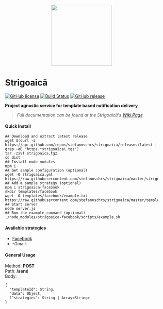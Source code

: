 <p align="center">
	<img width="200px" src="https://image.ibb.co/h0Uz4G/witch_on_a_broomstick_480x480.jpg"/>
</p>

# Strigoaică
[![GitHub license](https://img.shields.io/github/license/stefanoschrs/strigoaica.svg)](https://github.com/stefanoschrs/strigoaica/blob/master/LICENSE.md) [![Build Status](https://travis-ci.org/stefanoschrs/strigoaica.svg?branch=master)](https://travis-ci.org/stefanoschrs/strigoaica) [![GitHub release](https://img.shields.io/github/release/stefanoschrs/strigoaica.svg)](https://github.com/stefanoschrs/strigoaica/releases)

**Project agnostic service for template based notification delivery**
> *Full documentation can be found at the Strigoaică's [Wiki Page](https://github.com/stefanoschrs/strigoaica/wiki)*

#### Quick Install
```
## Download and extract latest release
wget $(curl -s https://api.github.com/repos/stefanoschrs/strigoaica/releases/latest | grep -oE "https.*strigoaica\.tgz")
tar -zxvf strigoaica.tgz
cd dist
## Install node modules
npm i
## Get sample configuration (optional)
wget -O strigoaica.yml https://raw.githubusercontent.com/stefanoschrs/strigoaica/master/strigoaica.example.yml
## Add a sample strategy (optional)
npm i strigoaica-facebook
mkdir templates/facebook
wget -O templates/facebook/example.txt https://raw.githubusercontent.com/stefanoschrs/strigoaica/master/templates/facebook/example.txt
## Start server
node server.js
## Run the example command (optional)
./node_modules/strigoaica-facebook/scripts/example.sh
```

#### Available strategies
- [Facebook](https://github.com/stefanoschrs/strigoaica-facebook)
- -Gmail-

#### General Usage
Method: **POST**   
Path: **/send**   
Body: 
```
{  
  "templateId": String,  
  "data": Object,  
  ?"strategies": String | Array<String>  
}  
``` 
